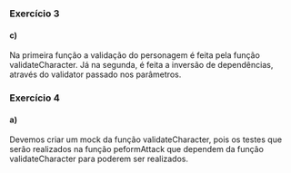 ### Exercício 3

#### c)

Na primeira função a validação do personagem é feita pela função validateCharacter. Já na segunda, é feita a inversão de dependências, através do validator passado nos parâmetros.

### Exercício 4

#### a)

Devemos criar um mock da função validateCharacter, pois os testes que serão realizados na função peformAttack que dependem da função validateCharacter para poderem ser realizados.

